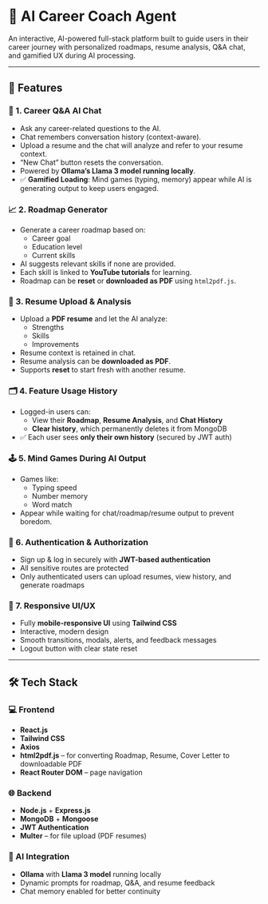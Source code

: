 # 💼 AI Career Coach Agent

An interactive, AI-powered full-stack platform built to guide users in their career journey with personalized roadmaps, resume analysis, Q&A chat, and gamified UX during AI processing.

---

## 🌟 Features

### 🧠 1. Career Q&A AI Chat
- Ask any career-related questions to the AI.
- Chat remembers conversation history (context-aware).
- Upload a resume and the chat will analyze and refer to your resume context.
- “New Chat” button resets the conversation.
- Powered by **Ollama’s Llama 3 model running locally**.
- ✅ **Gamified Loading**: Mind games (typing, memory) appear while AI is generating output to keep users engaged.

### 📈 2. Roadmap Generator
- Generate a career roadmap based on:
  - Career goal
  - Education level
  - Current skills
- AI suggests relevant skills if none are provided.
- Each skill is linked to **YouTube tutorials** for learning.
- Roadmap can be **reset** or **downloaded as PDF** using `html2pdf.js`.

### 📄 3. Resume Upload & Analysis
- Upload a **PDF resume** and let the AI analyze:
  - Strengths
  - Skills
  - Improvements
- Resume context is retained in chat.
- Resume analysis can be **downloaded as PDF**.
- Supports **reset** to start fresh with another resume.

### 🗂️ 4. Feature Usage History
- Logged-in users can:
  - View their **Roadmap**, **Resume Analysis**, and **Chat History**
  - **Clear history**, which permanently deletes it from MongoDB
- ✅ Each user sees **only their own history** (secured by JWT auth)

### 🕹️ 5. Mind Games During AI Output
- Games like:
  - Typing speed
  - Number memory
  - Word match
- Appear while waiting for chat/roadmap/resume output to prevent boredom.

### 🔐 6. Authentication & Authorization
- Sign up & log in securely with **JWT-based authentication**
- All sensitive routes are protected
- Only authenticated users can upload resumes, view history, and generate roadmaps

### 📱 7. Responsive UI/UX
- Fully **mobile-responsive UI** using **Tailwind CSS**
- Interactive, modern design
- Smooth transitions, modals, alerts, and feedback messages
- Logout button with clear state reset

---

## 🛠 Tech Stack

### 💻 Frontend
- **React.js**
- **Tailwind CSS**
- **Axios**
- **html2pdf.js** – for converting Roadmap, Resume, Cover Letter to downloadable PDF
- **React Router DOM** – page navigation

### 🌐 Backend
- **Node.js** + **Express.js**
- **MongoDB** + **Mongoose**
- **JWT Authentication**
- **Multer** – for file upload (PDF resumes)

### 🧠 AI Integration
- **Ollama** with **Llama 3 model** running locally
- Dynamic prompts for roadmap, Q&A, and resume feedback
- Chat memory enabled for better continuity


